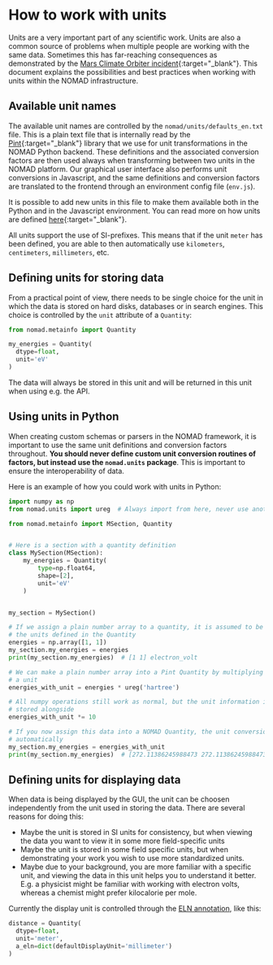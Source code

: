 # How to work with units

Units are a very important part of any scientific work. Units are also a common
source of problems when multiple people are working with the same data. Sometimes this has far-reaching consequences as demonstrated by the [Mars Climate Orbiter
incident](https://en.wikipedia.org/wiki/Mars_Climate_Orbiter#Cause_of_failure){:target="_blank"}. This document explains the possibilities and best practices when working with units within the NOMAD infrastructure.

## Available unit names

The available unit names are controlled by the `nomad/units/defaults_en.txt`
file. This is a plain text file that is internally read by the
[Pint](https://pint.readthedocs.io/en/stable/){:target="_blank"} library that we
use for unit transformations in the NOMAD Python backend. These definitions and the
associated conversion factors are then used always when transforming between two
units in the NOMAD platform. Our graphical user interface also performs unit
conversions in Javascript, and the same definitions and conversion factors are
translated to the frontend through an environment config file (`env.js`).

It is possible to add new units in this file to make them available both in the
Python and in the Javascript environment. You can read more on how units are
defined
[here](https://pint.readthedocs.io/en/stable/advanced/defining.html){:target="_blank"}.

All units support the use of SI-prefixes. This means that if the unit `meter`
has been defined, you are able to then automatically use `kilometers`,
`centimeters`, `millimeters`, etc.

## Defining units for storing data

From a practical point of view, there needs to be single choice for the unit in
which the data is stored on hard disks, databases or in search engines. This
choice is controlled by the `unit` attribute of a
`Quantity`:

```python
from nomad.metainfo import Quantity

my_energies = Quantity(
  dtype=float,
  unit='eV'
)
```

The data will always be stored in this unit and will be returned in this unit
when using e.g. the API.

## Using units in Python

When creating custom schemas or parsers in the NOMAD framework, it is important
to use the same unit definitions and conversion factors throughout. **You should
never define custom unit conversion routines of factors, but instead use the
`nomad.units` package**. This is important to ensure the interoperability of
data.

Here is an example of how you could work with units in Python:

```python
import numpy as np
from nomad.units import ureg  # Always import from here, never use another registry!

from nomad.metainfo import MSection, Quantity


# Here is a section with a quantity definition
class MySection(MSection):
    my_energies = Quantity(
        type=np.float64,
        shape=[2],
        unit='eV'
    )


my_section = MySection()

# If we assign a plain number array to a quantity, it is assumed to be given in
# the units defined in the Quantity
energies = np.array([1, 1])
my_section.my_energies = energies
print(my_section.my_energies)  # [1 1] electron_volt

# We can make a plain number array into a Pint Quantity by multiplying with
# a unit
energies_with_unit = energies * ureg('hartree')

# All numpy operations still work as normal, but the unit information is always
# stored alongside
energies_with_unit *= 10

# If you now assign this data into a NOMAD Quantity, the unit conversion is done
# automatically
my_section.my_energies = energies_with_unit
print(my_section.my_energies)  # [272.11386245988473 272.11386245988473] electron_volt
```

## Defining units for displaying data

When data is being displayed by the GUI, the unit can be choosen independently
from the unit used in storing the data. There are several reasons for doing
this:

- Maybe the unit is stored in SI units for consistency, but when viewing the
data you want to view it in some more field-specific units
- Maybe the unit is stored in some field specific units, but when demonstrating
your work you wish to use more standardized units.
- Maybe due to your background, you are more familiar with a specific unit, and
viewing the data in this unit helps you to understand it better. E.g. a
physicist might be familiar with working with electron volts, whereas a chemist
might prefer kilocalorie per mole.

Currently the display unit is controlled through the [ELN annotation](../../reference/annotations.md#eln-annotations), like this:

```python
distance = Quantity(
  dtype=float,
  unit='meter',
  a_eln=dict(defaultDisplayUnit='millimeter')
)
```
